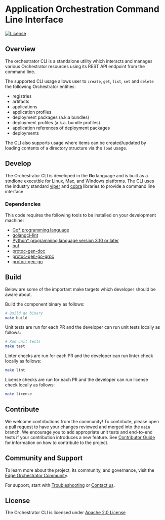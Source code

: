 <!---
  SPDX-FileCopyrightText: (C) 2025 Intel Corporation
  SPDX-License-Identifier: Apache-2.0
-->

# Application Orchestration Command Line Interface

[![License](https://img.shields.io/badge/License-Apache%202.0-blue.svg)](https://opensource.org/licenses/Apache-2.0)

## Overview

The orchestrator CLI is a standalone utility which interacts and manages various Orchestrator resources
using its REST API endpoint
from the command line.

The supported CLI usage allows user to `create`, `get`, `list`, `set` and `delete` the following
Orchestrator entities:
* registries
* artifacts
* applications
* application profiles
* deployment packages (a.k.a bundles)
* deployment profiles (a.k.a. bundle profiles)
* application references of deployment packages
* deployments

The CLI also supports usage where items can be created/updated by loading contents of a directory structure via
the `load` usage.

## Develop

The Orchestrator CLI is developed in the **Go** language and is built as a stndlone executble for Linux, Mac, and Windows platforms. The CLI uses
the industry standard [viper](https://github.com/spf13/viper) and [cobra](https://github.com/spf13/cobra) libraries to provide a command line interface.

### Dependencies

This code requires the following tools to be installed on your development machine:

- [Go\* programming language](https://go.dev)
- [golangci-lint](https://github.com/golangci/golangci-lint)
- [Python\* programming language version 3.10 or later](https://www.python.org/downloads)
- [buf](https://github.com/bufbuild/buf)
- [protoc-gen-doc](https://github.com/pseudomuto/protoc-gen-doc)
- [protoc-gen-go-grpc](https://pkg.go.dev/google.golang.org/grpc)
- [protoc-gen-go](https://pkg.go.dev/google.golang.org/protobuf)

## Build

Below are some of the important make targets which developer should be aware about.

Build the component binary as follows:

```bash
# Build go binary
make build
```

Unit tests are run for each PR and the developer can run unit tests locally as follows:

```bash
# Run unit tests
make test
```

Linter checks are run for each PR and the developer can run linter check locally as follows:

```bash
make lint
```

License checks are run for each PR and the developer can run license check locally as follows:

```bash
make license
```

## Contribute

We welcome contributions from the community! To contribute, please open a pull request to have your changes reviewed
and merged into the `main` branch. We encourage you to add appropriate unit tests and end-to-end tests if
your contribution introduces a new feature. See [Contributor Guide] for information on how to contribute to the project.

## Community and Support

To learn more about the project, its community, and governance, visit the [Edge Orchestrator Community].

For support, start with [Troubleshooting] or [Contact us].

## License

The Orchestrator CLI is licensed under [Apache 2.0 License]

[Application Orchestration Deployment]: https://github.com/open-edge-platform/app-orch-deployment
[Tenant Controller]: https://github.com/open-edge-platform/app-orch-tenant-controller
[Cluster Extensions]: https://github.com/open-edge-platform/cluster-extensions
[Platform Services]: https://docs.openedgeplatform.intel.com/edge-manage-docs/main/developer_guide/platform/index.html
[Contributor Guide]: https://docs.openedgeplatform.intel.com/edge-manage-docs/main/developer_guide/contributor_guide/index.html
[Troubleshooting]: https://docs.openedgeplatform.intel.com/edge-manage-docs/main/developer_guide/troubleshooting/index.html
[Contact us]: https://github.com/open-edge-platform
[Edge Orchestrator Community]: https://docs.openedgeplatform.intel.com/edge-manage-docs/main/index.html
[Apache 2.0 License]: LICENSES/Apache-2.0.txt
[Developer Guide App Orch Tutorial]: app-orch-tutorials/developer-guide-tutorial/README.md
